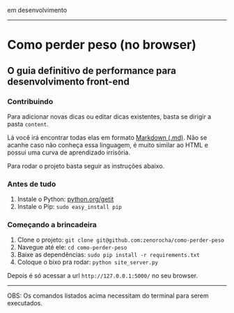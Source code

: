 em desenvolvimento

-----------------

# Como perder peso (no browser)
## O guia definitivo de performance para desenvolvimento front-end

### Contribuindo

Para adicionar novas dicas ou editar dicas existentes, basta se dirigir a pasta `content`. 

Lá você irá encontrar todas elas em formato [Markdown (.md)](http://pt.wikipedia.org/wiki/Markdown). Não se acanhe caso não conheça essa linguagem, é muito similar ao HTML e possui uma curva de aprendizado irrisória.

Para rodar o projeto basta seguir as instruções abaixo.

### Antes de tudo

1. Instale o Python: [python.org/getit](http://python.org/getit/)
2. Instale o Pip: `sudo easy_install pip`

### Começando a brincadeira

1. Clone o projeto: `git clone git@github.com:zenorocha/como-perder-peso`
2. Navegue até ele: `cd como-perder-peso`
3. Baixe as dependências: `sudo pip install -r requirements.txt`
4. Coloque o bixo pra rodar: `python site_server.py`

Depois é só acessar a url `http://127.0.0.1:5000/` no seu browser.

-----------------

OBS: Os comandos listados acima necessitam do terminal para serem executados.